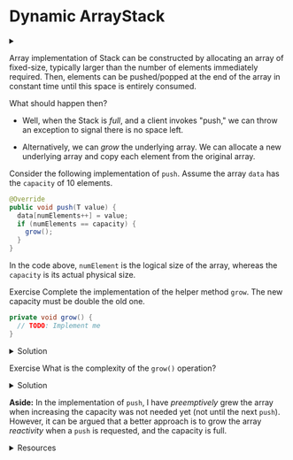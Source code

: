 # Dynamic ArrayStack

<div id="outcomes"><details><summary></summary>

* Implement an array-based Stack that dynamically grows as more space is needed.

</details></div>

Array implementation of Stack can be constructed by allocating an array of fixed-size, typically larger than the number of elements immediately required. Then, elements can be pushed/popped at the end of the array in constant time until this space is entirely consumed. 

What should happen then?

* Well, when the Stack is _full_, and a client invokes "push," we can throw an exception to signal there is no space left.

* Alternatively, we can _grow_ the underlying array. We can allocate a new underlying array and copy each element from the original array. 


Consider the following implementation of `push`. Assume the array `data` has the `capacity` of 10 elements.

```java
@Override
public void push(T value) {
  data[numElements++] = value;
  if (numElements == capacity) {
    grow();
  }
}
```

In the code above, `numElement` is the logical size of the array, whereas the `capacity` is its actual physical size. 

<span class="tag">Exercise</span> Complete the implementation of the helper method `grow`. The new capacity must be double the old one.

```java
private void grow() {
  // TODO: Implement me
}
```

<details class="solution" data-release="Sep 29, 2023 17:00:00">
<summary>Solution</summary>

In the following, we double the capacity each time growing the array.

```java
private void grow() {
  capacity *= 2; 
  T[] tmp = (T[]) new Object[capacity];
  for (int i = 0; i < numElements; i++) {
    tmp[i] = data[i];
  }
  data = tmp;
}
```

</details>


<span class="tag">Exercise</span> What is the complexity of the `grow()` operation?

<details class="solution" data-release="Sep 29, 2023 17:00:00">
<summary>Solution</summary>

`grow()` runtime (and required auxiliary space) is $\Omicron(n)$ where $n$ is the number of the elements (stored in the Stack).

</details>

**Aside:** In the implementation of `push`, I have _preemptively_ grew the array when increasing the capacity was not needed yet (not until the next `push`). However, it can be argued that a better approach is to grow the array _reactivity_ when a `push` is requested, and the capacity is full.


<details class="resource">
<summary>Resources</summary>

* Wikipedia's entry on [Dynamic Array](https://en.wikipedia.org/wiki/Dynamic_array).
* InterviewCake entry on [Dynamic Array](https://www.interviewcake.com/concept/java/dynamic-array).

</details>


